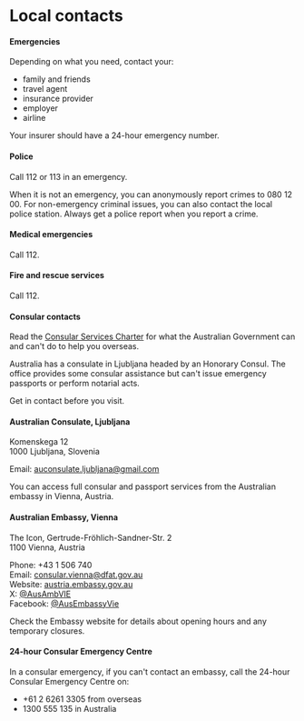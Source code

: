 # Local contacts

#### Emergencies

Depending on what you need, contact your:

* family and friends
* travel agent
* insurance provider
* employer
* airline

Your insurer should have a 24-hour emergency number.

#### Police

Call 112 or 113 in an emergency.

When it is not an emergency, you can anonymously report crimes to 080 12 00. For non-emergency criminal issues, you can also contact the local police station. Always get a police report when you report a crime.

#### Medical emergencies

Call 112.

#### Fire and rescue services

Call 112.

#### Consular contacts

Read the [Consular Services Charter](/consular-services/consular-services-charter "Consular Services Charter") for what the Australian Government can and can't do to help you overseas.

Australia has a consulate in Ljubljana headed by an Honorary Consul. The office provides some consular assistance but can't issue emergency passports or perform notarial acts.

Get in contact before you visit.

#### Australian Consulate, Ljubljana

Komenskega 12  
1000 Ljubljana, Slovenia

Email: [auconsulate.ljubljana@gmail.com](mailto:auconsulate.ljubljana@gmail.com)

You can access full consular and passport services from the Australian embassy in Vienna, Austria.

#### Australian Embassy, Vienna

The Icon, Gertrude-Fröhlich-Sandner-Str. 2  
1100 Vienna, Austria

Phone: +43 1 506 740  
Email: [consular.vienna@dfat.gov.au](mailto:consular.vienna@dfat.gov.au)  
Website: [austria.embassy.gov.au](https://www.austria.embassy.gov.au/)  
X: [@AusAmbVIE](https://twitter.com/AusAmbVIE)  
Facebook: [@AusEmbassyVie](https://www.facebook.com/AusEmbassyVie/)

Check the Embassy website for details about opening hours and any temporary closures.

#### 24-hour Consular Emergency Centre

In a consular emergency, if you can't contact an embassy, call the 24-hour Consular Emergency Centre on:

* +61 2 6261 3305 from overseas
* 1300 555 135 in Australia